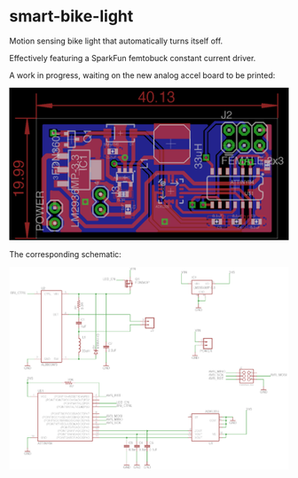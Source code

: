 # smart-bike-light
Motion sensing bike light that automatically turns itself off.

Effectively featuring a SparkFun femtobuck constant current driver.

A work in progress, waiting on the new analog accel board to be printed:

![smd-board](images/smd-board.png)



The corresponding schematic:

![analog-sch](images/analog-schematic.png)


